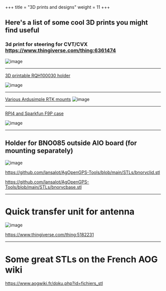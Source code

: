 +++
title = "3D prints and designs"
weight = 11
+++

## Here's a list of some cool 3D prints you might find useful

### 3d print for steering for CVT/CVX https://www.thingiverse.com/thing:6361474

![image](../img/3d-print-steering.png)

---

[3D printable RQH100030 holder](https://discourse.agopengps.com/t/3d-printable-rqh100030-holder/15966)

![image](../img/3d-print-rqh100030-holder.png)

---

[Various Ardusimple RTK mounts](https://www.printables.com/@ConradStenfte_621141/models)
![image](../img/various-ardusimple-rtk-mounts.png)

---

[RPI4 and Sparkfun F9P case](https://makerworld.com/en/models/435284#profileId-340284)

![image](../img/rpi4-sparkfun-f9p-case.png)

---

## Holder for BNO085 outside AIO board (for mounting separately)

![image](../img/holder-bno085.png)

https://github.com/lansalot/AgOpenGPS-Tools/blob/main/STLs/bnorvclid.stl

https://github.com/lansalot/AgOpenGPS-Tools/blob/main/STLs/bnorvcbase.stl

---

# Quick transfer unit for antenna

![image](../img/quick-transfer-unit.png)

https://www.thingiverse.com/thing:5182231

---

# Some great STLs on the French AOG wiki

https://www.aogwiki.fr/doku.php?id=fichiers_stl
